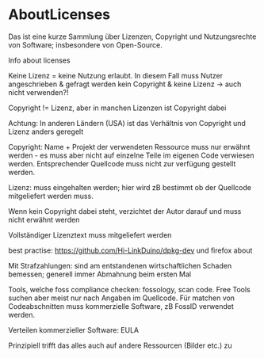 # AboutLicenses
Das ist eine kurze Sammlung über Lizenzen, Copyright und Nutzungsrechte von Software; insbesondere von Open-Source.

Info about licenses

Keine Lizenz = keine Nutzung erlaubt. In diesem Fall muss Nutzer angeschrieben & gefragt werden
kein Copyright & keine Lizenz -> auch nicht verwenden?!

Copyright != Lizenz, aber in manchen Lizenzen ist Copyright dabei

Achtung: In anderen Ländern (USA) ist das Verhältnis von Copyright und Lizenz anders geregelt

Copyright: Name + Projekt der verwendeten Ressource muss nur erwähnt werden - es muss aber nicht auf einzelne Teile im eigenen Code verwiesen werden.
Entsprechender Quellcode muss nicht zur verfügung gestellt werden.

Lizenz: muss eingehalten werden; hier wird zB bestimmt ob der Quellcode mitgeliefert werden muss.

Wenn kein Copyright dabei steht, verzichtet der Autor darauf und muss nicht erwähnt werden

Vollständiger Lizenztext muss mitgeliefert werden

best practise: https://github.com/Hi-LinkDuino/dpkg-dev und firefox about

Mit Strafzahlungen: sind am entstandenen wirtschaftlichen Schaden bemessen; generell immer Abmahnung beim ersten Mal

Tools, welche foss compliance checken: fossology, scan code.
Free Tools suchen aber meist nur nach Angaben im Quellcode. Für matchen von Codeabschnitten muss kommerzielle Software, zB FossID verwendet werden.

Verteilen kommerzieller Software: EULA

Prinzipiell trifft das alles auch auf andere Ressourcen (Bilder etc.) zu


